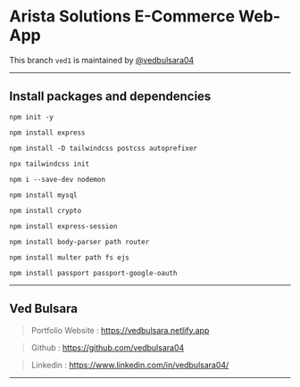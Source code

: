 # Arista Solutions E-Commerce Web-App
This branch ` ved1 ` is maintained by [@vedbulsara04](https://github.com/vedbulsara04)

---

## Install packages and dependencies


``` 
npm init -y 
```

``` 
npm install express 
```

``` 
npm install -D tailwindcss postcss autoprefixer 
```

``` 
npx tailwindcss init
```

``` 
npm i --save-dev nodemon
```

``` 
npm install mysql 
```

``` 
npm install crypto 
```

``` 
npm install express-session 
```

``` 
npm install body-parser path router 
```

``` 
npm install multer path fs ejs 
```

``` 
npm install passport passport-google-oauth 
```

---

## Ved Bulsara

> Portfolio Website :  https://vedbulsara.netlify.app

> Github : https://github.com/vedbulsara04

> Linkedin : https://www.linkedin.com/in/vedbulsara04/

---
   
